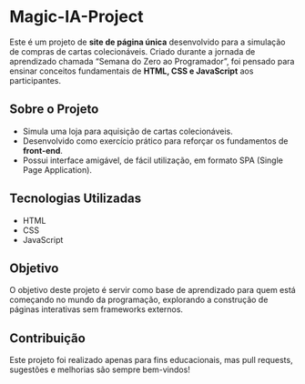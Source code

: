 # Magic-IA-Project

Este é um projeto de **site de página única** desenvolvido para a simulação de compras de cartas colecionáveis. Criado durante a jornada de aprendizado chamada “Semana do Zero ao Programador”, foi pensado para ensinar conceitos fundamentais de **HTML, CSS e JavaScript** aos participantes.

## Sobre o Projeto

- Simula uma loja para aquisição de cartas colecionáveis.
- Desenvolvido como exercício prático para reforçar os fundamentos de **front-end**.
- Possui interface amigável, de fácil utilização, em formato SPA (Single Page Application).

## Tecnologias Utilizadas

- HTML
- CSS
- JavaScript

## Objetivo

O objetivo deste projeto é servir como base de aprendizado para quem está começando no mundo da programação, explorando a construção de páginas interativas sem frameworks externos.

## Contribuição

Este projeto foi realizado apenas para fins educacionais, mas pull requests, sugestões e melhorias são sempre bem-vindos!
